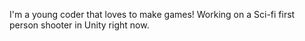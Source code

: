 I'm a young coder that loves to make games! Working on a Sci-fi first person shooter in Unity right now. 
